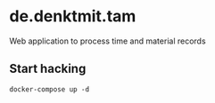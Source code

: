 # de.denktmit.tam

Web application to process time and material records

## Start hacking
    docker-compose up -d


